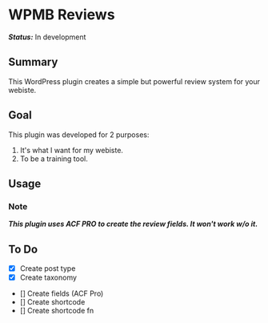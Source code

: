 # WPMB Reviews

**_Status:_** In development

## Summary

This WordPress plugin creates a simple but powerful review system for your webiste.

## Goal

This plugin was developed for 2 purposes:

1. It's what I want for my webiste.
2. To be a training tool.

## Usage

### Note

**_This plugin uses ACF PRO to create the review fields. It won't work w/o it._**

## To Do

- [x] Create post type
- [x] Create taxonomy
- [] Create fields (ACF Pro)
- [] Create shortcode
- [] Create shortcode fn
